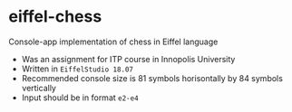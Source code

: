# eiffel-chess
Console-app implementation of chess in Eiffel language

* Was an assignment for ITP course in Innopolis University
* Written in `EiffelStudio 18.07`
* Recommended console size is 81 symbols horisontally by 84 symbols vertically
* Input should be in format `e2-e4`
